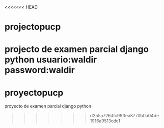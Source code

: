 <<<<<<< HEAD
# projectopucp
projecto de examen parcial django python
usuario:waldir
password:waldir
=======
# proyectopucp
proyecto de examen parcial django python
>>>>>>> d255a726dfc993ea8770b0a04de1916a9513cdc1
